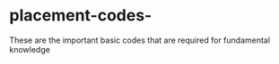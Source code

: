 # placement-codes-
These are the important basic codes that are required for fundamental knowledge 
